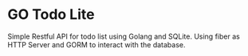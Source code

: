 # GO Todo Lite
Simple Restful API for todo list using Golang and SQLite. Using fiber as HTTP Server and GORM to interact with the database.

